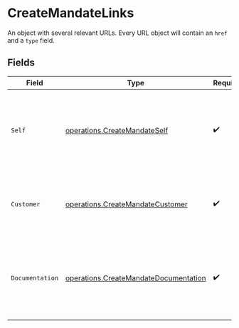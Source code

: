 # CreateMandateLinks

An object with several relevant URLs. Every URL object will contain an `href` and a `type` field.


## Fields

| Field                                                                                          | Type                                                                                           | Required                                                                                       | Description                                                                                    |
| ---------------------------------------------------------------------------------------------- | ---------------------------------------------------------------------------------------------- | ---------------------------------------------------------------------------------------------- | ---------------------------------------------------------------------------------------------- |
| `Self`                                                                                         | [operations.CreateMandateSelf](../../models/operations/createmandateself.md)                   | :heavy_check_mark:                                                                             | In v2 endpoints, URLs are commonly represented as objects with an `href` and `type` field.     |
| `Customer`                                                                                     | [operations.CreateMandateCustomer](../../models/operations/createmandatecustomer.md)           | :heavy_check_mark:                                                                             | The API resource URL of the [customer](get-customer) that this mandate belongs to.             |
| `Documentation`                                                                                | [operations.CreateMandateDocumentation](../../models/operations/createmandatedocumentation.md) | :heavy_check_mark:                                                                             | In v2 endpoints, URLs are commonly represented as objects with an `href` and `type` field.     |